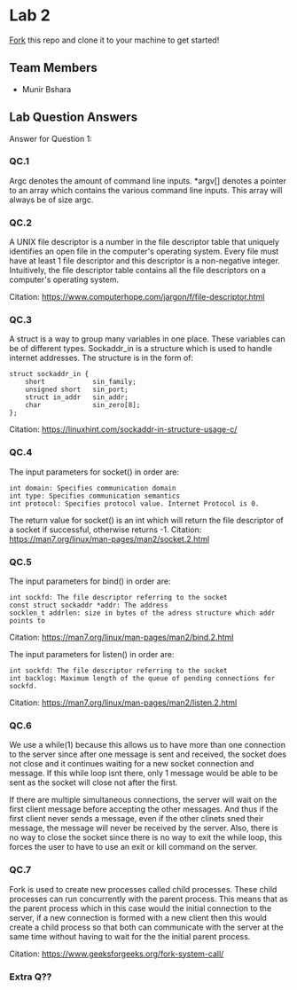 # Lab 2
[Fork](https://docs.github.com/en/get-started/quickstart/fork-a-repo) this repo and clone it to your machine to get started!

## Team Members
- Munir Bshara

## Lab Question Answers

Answer for Question 1: 




### QC.1

Argc denotes the amount of command line inputs. *argv[] denotes a pointer to an array which contains the various command line inputs. This array will always be of size argc.

### QC.2

A UNIX file descriptor is a number in the file descriptor table that uniquely identifies an open file in the computer's operating system. Every file must have at least 1 file descriptor and this descriptor is a non-negative integer. Intuitively, the file descriptor table contains all the file descriptors on a computer's operating system.

Citation: https://www.computerhope.com/jargon/f/file-descriptor.html

### QC.3

A struct is a way to group many variables in one place. These variables can be of different types. Sockaddr_in is a structure which is used to handle internet addresses. The structure is in the form of:

```
struct sockaddr_in {
	short            sin_family;  
	unsigned short   sin_port;    
	struct in_addr   sin_addr;    
	char             sin_zero[8];  
};
```

Citation: https://linuxhint.com/sockaddr-in-structure-usage-c/

### QC.4
The input parameters for socket() in order are:

`int domain: Specifies communication domain`\
`int type: Specifies communication semantics`\
`int protocol: Specifies protocol value. Internet Protocol is 0.`

The return value for socket() is an int which will return the file descriptor of a socket if successful, otherwise returns -1.
Citation: https://man7.org/linux/man-pages/man2/socket.2.html

### QC.5
The input parameters for bind() in order are:

`int sockfd: The file descriptor referring to the socket`\
`const struct sockaddr *addr: The address`\
`socklen_t addrlen: size in bytes of the adress structure which addr points to`

Citation: https://man7.org/linux/man-pages/man2/bind.2.html
	
The input parameters for listen() in order are:

`int sockfd: The file descriptor referring to the socket`\
`int backlog: Maximum length of the queue of pending connections for sockfd.`

Citation: https://man7.org/linux/man-pages/man2/listen.2.html

### QC.6

We use a while(1) because this allows us to have more than one connection to the server since after one message is sent and received, the socket does not close and it continues waiting for a new socket connection and message. If this while loop isnt there, only 1 message would be able to be sent as the socket will close not after the first.

If there are multiple simultaneous connections, the server will wait on the first client message before accepting the other messages. And thus if the first client never sends a message, even if the other clinets sned their message, the message will never be received by the server. Also, there is no way to close the socket since there is no way to exit the while loop, this forces the user to have to use an exit or kill command on the server.

### QC.7

Fork is used to create new processes called child processes. These child processes can run concurrently with the parent process. This means that as the parent process which in this case would the initial connection to the server, if a new connection is formed with a new client then this would create a child process so that both can communicate with the server at the same time without having to wait for the the initial parent process.

Citation: https://www.geeksforgeeks.org/fork-system-call/

### Extra Q??
